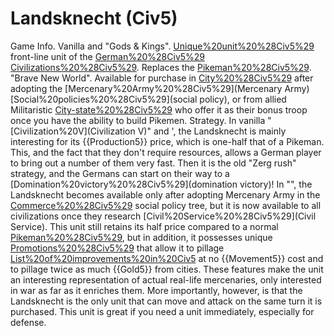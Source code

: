 # Landsknecht (Civ5)

Game Info.
Vanilla and "Gods &amp; Kings".
[Unique%20unit%20%28Civ5%29](Unique) front-line unit of the [German%20%28Civ5%29](German) [Civilizations%20%28Civ5%29](civilization). Replaces the [Pikeman%20%28Civ5%29](Pikeman).
"Brave New World".
Available for purchase in [City%20%28Civ5%29](cities) after adopting the [Mercenary%20Army%20%28Civ5%29](Mercenary Army) [Social%20policies%20%28Civ5%29](social policy), or from allied Militaristic [City-state%20%28Civ5%29](City-States) who offer it as their bonus troop once you have the ability to build Pikemen.
Strategy.
In vanilla "[Civilization%20V](Civilization V)" and ', the Landsknecht is mainly interesting for its {{Production5}} price, which is one-half that of a Pikeman. This, and the fact that they don't require resources, allows a German player to bring out a number of them very fast. Then it is the old "Zerg rush" strategy, and the Germans can start on their way to a [Domination%20victory%20%28Civ5%29](domination victory)!
In "", the Landsknecht becomes available only after adopting Mercenary Army in the [Commerce%20%28Civ5%29](Commerce) social policy tree, but it is now available to all civilizations once they research [Civil%20Service%20%28Civ5%29](Civil Service). This unit still retains its half price compared to a normal [Pikeman%20%28Civ5%29](Pikeman), but in addition, it possesses unique [Promotions%20%28Civ5%29](promotions) that allow it to pillage [List%20of%20improvements%20in%20Civ5](improvements) at no {{Movement5}} cost and to pillage twice as much {{Gold5}} from cities. These features make the unit an interesting representation of actual real-life mercenaries, only interested in war as far as it enriches them.
More importantly, however, is that the Landsknecht is the only unit that can move and attack on the same turn it is purchased.
This unit is great if you need a unit immediately, especially for defense.